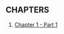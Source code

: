 ## CHAPTERS
1. [Chapter 1 - Part 1](<./CHAPTERS/Chapter 1 - Part 1 - NEST OF THE ELDRITCH EYE.html>)

